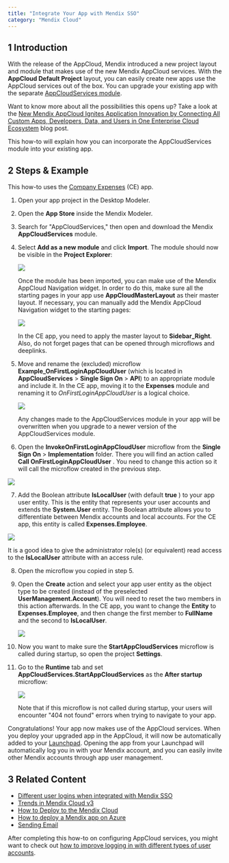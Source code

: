 ```yaml
---
title: "Integrate Your App with Mendix SSO"
category: "Mendix Cloud"
---
```


## 1 Introduction

With the release of the AppCloud, Mendix introduced a new project layout and module that makes use of the new Mendix AppCloud services. With the **AppCloud Default Project** layout, you can easily create new apps use the AppCloud services out of the box. You can upgrade your existing app with the separate [AppCloudServices module](https://appstore.home.mendix.com/link/app/934/).

Want to know more about all the possibilities this opens up? Take a look at the [New Mendix AppCloud Ignites Application Innovation by Connecting All Custom Apps, Developers, Data, and Users in One Enterprise Cloud Ecosystem](http://www.mendix.com/press/new-mendix-appcloud/) blog post.

This how-to will explain how you can incorporate the AppCloudServices module into your existing app.

## 2 Steps & Example

This how-to uses the [Company Expenses](https://appstore.home.mendix.com/link/app/240/) (CE) app.

1. Open your app project in the Desktop Modeler.

2. Open the **App Store** inside the Mendix Modeler.

3. Search for "AppCloudServices," then open and download the Mendix **AppCloudServices** module.

4. Select **Add as a new module** and click **Import**. The module should now be visible in the **Project Explorer**:

    ![](attachments/18448695/18581209.png)

    Once the module has been imported, you can make use of the Mendix AppCloud Navigation widget. In order to do this, make sure all the starting pages in your app use **AppCloudMasterLayout** as their master layout. If necessary, you can manually add the Mendix AppCloud Navigation widget to the starting pages:

    ![](attachments/18448695/18581216.png)

    In the CE app, you need to apply the master layout to **Sidebar_Right**. Also, do not forget pages that can be opened through microflows and deeplinks.

5. Move and rename the (excluded) microflow **Example_OnFirstLoginAppCloudUser** (which is located in **AppCloudServices** > **Single Sign On** > **API**) to an appropriate module and include it. In the CE app, moving it to the **Expenses** module and renaming it to *OnFirstLoginAppCloudUser* is a logical choice.

    ![](attachments/18448695/18581211.png)

    Any changes made to the AppCloudServices module in your app will be overwritten when you upgrade to a newer version of the AppCloudServices module.

6. Open the **InvokeOnFirstLoginAppCloudUser** microflow from the **Single Sign On** > **Implementation** folder. There you will find an action called **Call OnFirstLoginAppCloudUser** . You need to change this action so it will call the microflow created in the previous step.

  ![](attachments/18448695/18581215.png)

7. Add the Boolean attribute **IsLocalUser** (with default **true** ) to your app user entity. This is the entity that represents your user accounts and extends the **System.User** entity. The Boolean attribute allows you to differentiate between Mendix accounts and local accounts. For the CE app, this entity is called **Expenses.Employee**.

  ![](attachments/18448695/18581214.png)

  It is a good idea to give the administrator role(s) (or equivalent) read access to the **IsLocalUser** attribute with an access rule.

8. Open the microflow you copied in step 5.

9.  Open the **Create** action and select your app user entity as the object type to be created (instead of the preselected **UserManagement.Account**). You will need to reset the two members in this action afterwards. In the CE app, you want to change the **Entity** to **Expenses.Employee**, and then change the first member to **FullName** and the second to **IsLocalUser**.

	![](attachments/18448695/18581213.png)

10. Now you want to make sure the **StartAppCloudServices** microflow is called during startup, so open the project **Settings**.
11. Go to the **Runtime** tab and set **AppCloudServices.StartAppCloudServices** as the **After startup** microflow:

	![](attachments/18448695/18581212.png)

	Note that if this microflow is not called during startup, your users will encounter "404 not found" errors when trying to navigate to your app.

Congratulations! Your app now makes use of the AppCloud services. When you deploy your upgraded app in the AppCloud, it will now be automatically added to your [Launchpad](https://home.mendix.com/home/). Opening the app from your Launchpad will automatically log you in with your Mendix account, and you can easily invite other Mendix accounts through app user management.

## 3 Related Content

*   [Different user logins when integrated with Mendix SSO](different-user-logins-when-integrated-with-mendix-sso)
*   [Trends in Mendix Cloud v3](/developerportal/operate/trends)
*   [How to Deploy to the Mendix Cloud](/developerportal/howto/deploying-to-the-cloud)
*   [How to deploy a Mendix app on Azure](/deployment/azure/how-to-deploy-a-mendix-app-on-azure)
*   [Sending Email](sending-email)

After completing this how-to on configuring AppCloud services, you might want to check out [how to improve logging in with different types of user accounts](different-user-logins-when-integrated-with-mendix-sso).
